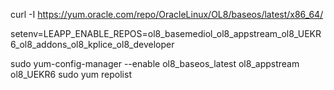 curl -I https://yum.oracle.com/repo/OracleLinux/OL8/baseos/latest/x86_64/

setenv=LEAPP_ENABLE_REPOS=ol8_basemediol_ol8_appstream_ol8_UEKR6_ol8_addons_ol8_kplice_ol8_developer

sudo yum-config-manager --enable ol8_baseos_latest ol8_appstream ol8_UEKR6
sudo yum repolist


